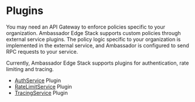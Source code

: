 # Plugins

You may need an API Gateway to enforce policies specific to your organization. Ambassador Edge Stack supports custom policies through external service plugins. The policy logic specific to your organization is implemented in the external service, and Ambassador is configured to send RPC requests to your service.

Currently, Ambassador Edge Stack supports plugins for authentication, rate limiting and tracing.

* [AuthService](/reference/services/auth-service) Plugin
* [RateLimitService](/reference/services/rate-limit-service) Plugin
* [TracingService](/reference/services/tracing-service) Plugin
